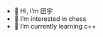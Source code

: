 - 👋 Hi, I’m 田宇
- 👀 I’m interested in chess
- 🌱 I’m currently learning c++

<!---
0201121454/0201121454 is a ✨ special ✨ repository because its `README.md` (this file) appears on your GitHub profile.
You can click the Preview link to take a look at your changes.
--->
